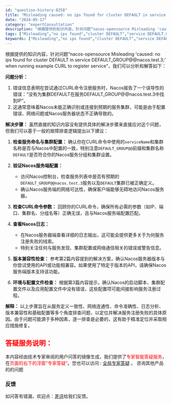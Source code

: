 ```yaml
---
id: "question-history-8258"
title: "Misleading caused: no ips found for cluster DEFAULT in service DEFAULT_GROUP@@nacos.test.3; is reported when running example CURL to register service nacos-opensource"
date: "2024-05-17"
category: "expertConsultation"
description: "根据提供的知识内容，针对问题“nacos-opensource Misleading 'caused: no ips found for cluster DEFAULT in service DEFAULT_GROUP@@nacos.test.3;' when running example CUR"
tags: ["Misleading","no ips found","cluster DEFAULT","service DEFAULT_GROUP@@nacos.test.3","CURL","register service"]
keywords: ["Misleading","no ips found","cluster DEFAULT","service DEFAULT_GROUP@@nacos.test.3","CURL","register service"]
---
```


根据提供的知识内容，针对问题“nacos-opensource Misleading 'caused: no ips found for cluster DEFAULT in service DEFAULT_GROUP@@nacos.test.3;' when running example CURL to register service”，我们可以分析和解答如下：

**问题分析：**
1. 错误信息表明在尝试通过CURL命令注册服务时，Nacos报告了一个误导性的错误：“没有为集群DEFAULT在服务DEFAULT_GROUP@@nacos.test.3中找到IP”。
2. 这通常意味着Nacos未能正确识别或连接到预期的服务集群，可能是由于配置错误、网络问题或Nacos服务器状态不正确导致的。

**解决步骤：**
虽然直接的知识内容没有提供具体的解决步骤来直接应对这个问题，但我们可以基于一般的故障排查逻辑提出以下建议：

1. **检查服务命名与集群配置：**
   确认你在CURL命令中使用的`serviceName`和集群名称是否与Nacos中配置的一致，特别注意`DEFAULT_GROUP@@`前缀和集群名称`DEFAULT`是否符合你的Nacos服务分组和集群设置。

2. **验证Nacos服务端配置：**
   - 访问Nacos控制台，检查服务列表中是否有预期的`DEFAULT_GROUP@@nacos.test.3`服务以及`DEFAULT`集群已被正确定义。
   - 确认Nacos服务端的网络可达性，确保客户端能够无碍地访问Nacos服务器。

3. **检查CURL命令参数：**
   回顾你的CURL命令，确保所有必需的参数（如IP、端口、集群名、分组名等）正确无误，且与Nacos服务端配置匹配。

4. **查看Nacos日志：**
   - 在Nacos服务器端查看详细的日志输出，这可能会提供更多关于为何服务注册失败的线索。
   - 特别关注任何与服务发现、集群配置或网络通信相关的错误或警告信息。

5. **版本兼容性检查：**
   参考第2篇内容提到的解决方案，确认Nacos服务器版本与你尝试使用的API或功能相兼容。如果使用了特定于版本的API，请确保Nacos服务端版本支持该功能。

6. **环境与配置文件检查：**
   根据第3篇内容提示，确认Nacos的启动脚本、集群配置文件以及应用配置文件中没有错误，这些配置项可能间接影响服务注册过程。

**解释：**
以上步骤旨在从服务定义一致性、网络连通性、命令准确性、日志分析、版本兼容性和基础配置等多个角度排查问题，以定位并解决服务注册失败的具体原因。由于问题可能源于多种因素，逐一排查是必要的，这有助于精准定位并采取相应措施修复。
## <font color="#FF0000">答疑服务说明：</font> 

本内容经由技术专家审阅的用户问答的镜像生成，我们提供了<font color="#FF0000">专家智能答疑服务</font>，在<font color="#FF0000">页面的右下的浮窗”专家答疑“</font>。您也可以访问 : [全局专家答疑](https://opensource.alibaba.com/chatBot) 。 咨询其他产品的的问题

### 反馈
如问答有错漏，欢迎点：[差评](https://ai.nacos.io/user/feedbackByEnhancerGradePOJOID?enhancerGradePOJOId=13607)给我们反馈。
